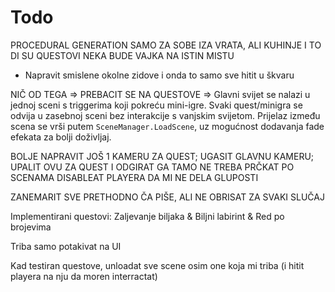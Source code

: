 # Todo
PROCEDURAL GENERATION SAMO ZA SOBE IZA VRATA, ALI KUHINJE I TO DI SU QUESTOVI NEKA BUDE VAJKA NA ISTIN MISTU
- Napravit smislene okolne zidove i onda to samo sve hitit u škvaru  


NIČ OD TEGA => PREBACIT SE NA QUESTOVE => Glavni svijet se nalazi u jednoj sceni s triggerima koji pokreću mini-igre. Svaki quest/minigra se odvija u zasebnoj sceni bez interakcije s vanjskim svijetom. Prijelaz između scena se vrši putem `SceneManager.LoadScene`, uz mogućnost dodavanja fade efekata za bolji doživljaj.


BOLJE NAPRAVIT JOŠ 1 KAMERU ZA QUEST; UGASIT GLAVNU KAMERU; UPALIT OVU ZA QUEST I ODGIRAT GA TAMO
NE TREBA PRČKAT PO SCENAMA
DISABLEAT PLAYERA DA MI NE DELA GLUPOSTI 




ZANEMARIT SVE PRETHODNO ČA PIŠE, ALI NE OBRISAT ZA SVAKI SLUČAJ

Implementirani questovi: Zaljevanje biljaka & Biljni labirint & Red po brojevima

Triba samo potakivat na UI

Kad testiran questove, unloadat sve scene osim one koja mi triba (i hitit playera na nju da moren interractat)
